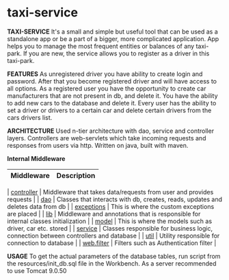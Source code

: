 # taxi-service

**TAXI-SERVICE**
It's a small and simple but useful tool that can be used as a standalone app or be a part of a bigger,
more complicated application. App helps you to manage the most frequent entities or balances of any taxi-park.
If you are new, the service allows you to register as a driver in this taxi-park.

**FEATURES**
As unregistered driver you have ability to create login and password.
After that you become registered 
driver and will have access to all options. As a registered user you have the opportunity 
to create car manufacturers that are not present in db, and delete it.
You have the ability to add new cars to the database and delete it.
Every user has the ability to set a driver or drivers to a certain car and delete certain
drivers from the cars drivers list.

**ARCHITECTURE**
Used n-tier architecture with dao, service and controller layers.
Controllers are web-servlets which take incoming requests and responses from users via http.
Written on java, built with maven.

**Internal Middleware**

| Middleware | Description |
|------------|-------------|

| [controller](https://github.com/VolodymyrBarik/taxi-service/blob/35c7f69d6502d490ce9a1f21b7db00ede0d3d4e9/src/main/java/taxi/controller) | Middleware that takes data/requests from user and provides requests  |
| [dao](https://github.com/VolodymyrBarik/taxi-service/blob/35c7f69d6502d490ce9a1f21b7db00ede0d3d4e9/src/main/java/taxi/dao)               | Classes that interacts with db, creates, reads, updates and deletes data from db   |
| [exceptions](https://github.com/VolodymyrBarik/taxi-service/blob/35c7f69d6502d490ce9a1f21b7db00ede0d3d4e9/src/main/java/taxi/exception)  | This is where the custom exceptions are placed  |
| [lib](https://github.com/VolodymyrBarik/taxi-service/blob/35c7f69d6502d490ce9a1f21b7db00ede0d3d4e9/src/main/java/taxi/lib)               | Middleware and annotations that is responsible for internal classes initialization |
| [model](https://github.com/VolodymyrBarik/taxi-service/blob/35c7f69d6502d490ce9a1f21b7db00ede0d3d4e9/src/main/java/taxi/model)           | This is where the models such as driver, car etc. stored  |
| [service](https://github.com/VolodymyrBarik/taxi-service/blob/35c7f69d6502d490ce9a1f21b7db00ede0d3d4e9/src/main/java/taxi/service)       | Classes responsible for business logic, connection between controllers and database  |
| [util](https://github.com/VolodymyrBarik/taxi-service/blob/35c7f69d6502d490ce9a1f21b7db00ede0d3d4e9/src/main/java/taxi/util)             | Utility responsible for connection to database  |
| [web.filter](https://github.com/VolodymyrBarik/taxi-service/blob/35c7f69d6502d490ce9a1f21b7db00ede0d3d4e9/src/main/java/taxi/web/filter) | Filters such as Authentication filter   |


**USAGE**
To get the actual parameters of the database tables, run script from the resources/init_db.sql
file in the Workbench. As a server recommended to use Tomcat 9.0.50
